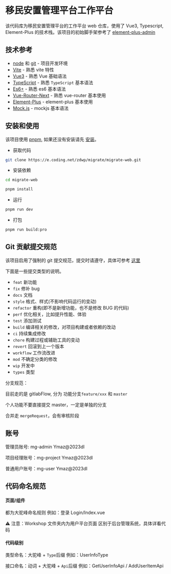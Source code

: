 # 移民安置管理平台工作平台

该代码库为移民安置管理平台的工作平台 web 仓库，使用了 Vue3, Typescript, Element-Plus 的技术栈。该项目的初始脚手架参考了 [element-plus-admin](https://element-plus-admin-doc.cn/)

## 技术参考

- [node](http://nodejs.org/) 和 [git](https://git-scm.com/) - 项目开发环境
- [Vite](https://vitejs.dev/) - 熟悉 vite 特性
- [Vue3](https://v3.vuejs.org/) - 熟悉 Vue 基础语法
- [TypeScript](https://www.typescriptlang.org/) - 熟悉 `TypeScript` 基本语法
- [Es6+](http://es6.ruanyifeng.com/) - 熟悉 es6 基本语法
- [Vue-Router-Next](https://next.router.vuejs.org/) - 熟悉 vue-router 基本使用
- [Element-Plus](https://element-plus.org/) - element-plus 基本使用
- [Mock.js](https://github.com/nuysoft/Mock) - mockjs 基本语法

## 安装和使用

该项目使用 [pnpm](https://pnpm.io/zh/), 如果还没有安装请先 [安装](https://pnpm.io/zh/installation)。

- 获取代码

```bash
git clone https://e.coding.net/zdwp/migrate/migrate-web.git
```

- 安装依赖

```bash
cd migrate-web

pnpm install

```

- 运行

```bash
pnpm run dev
```

- 打包

```bash
pnpm run build:pro
```

## Git 贡献提交规范

该项目启用了强制的 git 提交规范，提交时请遵守，具体可参考 [这里](https://zdwp.coding.net/p/dev-doc/d/doc/git/tree/master/dev-corp/commit.md)

下面是一些提交类型的说明。

- `feat` 新功能
- `fix` 修补 bug
- `docs` 文档
- `style` 格式、样式(不影响代码运行的变动)
- `refactor` 重构(即不是新增功能，也不是修改 BUG 的代码)
- `perf` 优化相关，比如提升性能、体验
- `test` 添加测试
- `build` 编译相关的修改，对项目构建或者依赖的改动
- `ci` 持续集成修改
- `chore` 构建过程或辅助工具的变动
- `revert` 回滚到上一个版本
- `workflow` 工作流改进
- `mod` 不确定分类的修改
- `wip` 开发中
- `types` 类型

分支规范：

目前走的是 gitlabFlow, 分为 功能分支`feature/xxx` 和 `master`

个人功能不要直接提交 master，一定是单独的分支

合并走 `mergeRequest`，会有审核阶段

## 账号

管理员账号: mg-admin Ymaz@2023dl

项目经理账号：mg-project Ymaz@2023dl

普通用户账号：mg-user Ymaz@2023dl

## 代码命名规范

#### 页面/组件

都为大驼峰命名规则 例如：登录 Login/Index.vue

⚠️ 注意：Workshop 文件夹内为用户平台页面 区别于后台管理系统，具体详看代码

#### 代码级别

类型命名：大驼峰 + `Type`后缀 例如：UserInfoType

接口命名：动词 + 大驼峰 + `Api`后缀 例如：GetUserInfoApi / AddUserItemApi
